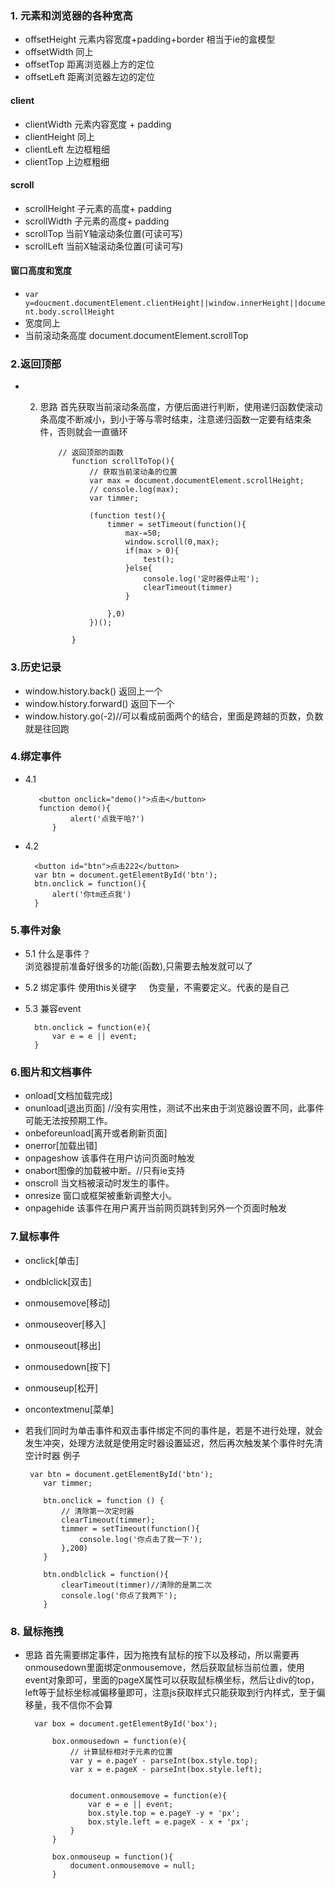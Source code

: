 ### 1. 元素和浏览器的各种宽高        
- offsetHeight  元素内容宽度+padding+border    相当于ie的盒模型     
- offsetWidth   同上      
- offsetTop     距离浏览器上方的定位    
- offsetLeft    距离浏览器左边的定位      
#### client
- clientWidth   元素内容宽度 + padding
- clientHeight    同上     
- clientLeft    左边框粗细
- clientTop     上边框粗细
#### scroll   
- scrollHeight   子元素的高度+ padding
- scrollWidth     子元素的高度+ padding
- scrollTop    当前Y轴滚动条位置(可读可写)
- scrollLeft    当前X轴滚动条位置(可读可写)
#### 窗口高度和宽度
- `var y=doucment.documentElement.clientHeight||window.innerHeight||document.body.scrollHeight`
- 宽度同上
- 当前滚动条高度  document.documentElement.scrollTop      

### 2.返回顶部
- 2. 思路 首先获取当前滚动条高度，方便后面进行判断，使用递归函数使滚动条高度不断减小，到小于等与零时结束，注意递归函数一定要有结束条件，否则就会一直循环

			 // 返回顶部的函数
			    function scrollToTop(){
			        // 获取当前滚动条的位置
			        var max = document.documentElement.scrollHeight;
			        // console.log(max);
			        var timmer;
			
			        (function test(){
			            timmer = setTimeout(function(){
			                max-=50;
			                window.scroll(0,max);
			                if(max > 0){
			                    test();
			                }else{
			                    console.log('定时器停止啦');
			                    clearTimeout(timmer)
			                }
			
			            },0)
			        })();
			
			    }


### 3.历史记录
-  window.history.back() 返回上一个
-  window.history.forward()  返回下一个
- window.history.go(-2)//可以看成前面两个的结合，里面是跨越的页数，负数就是往回跑

### 4.绑定事件
- 4.1 

		 <button onclick="demo()">点击</button>
		 function demo(){
		        alert('点我干哈?')
		    }
- 4.2 		

		<button id="btn">点击222</button>
		var btn = document.getElementById('btn');
    	btn.onclick = function(){
        	alert('你tm还点我')
    	}      

### 5.事件对象
- 5.1   什么是事件？                
        浏览器提前准备好很多的功能(函数),只需要去触发就可以了
- 5.2  绑定事件  使用this关键字&nbsp;&nbsp;&nbsp;&nbsp;&nbsp;伪变量，不需要定义。代表的是自己     
- 5.3  兼容event   

		btn.onclick = function(e){
			var e = e || event;
		}

### 6.图片和文档事件
- onload[文档加载完成]
- onunload[退出页面] //没有实用性，测试不出来由于浏览器设置不同，此事件可能无法按预期工作。
- onbeforeunload[离开或者刷新页面]
- onerror[加载出错]
- onpageshow  该事件在用户访问页面时触发  
- onabort图像的加载被中断。//只有ie支持
- onscroll  当文档被滚动时发生的事件。
- onresize  窗口或框架被重新调整大小。
- onpagehide   该事件在用户离开当前网页跳转到另外一个页面时触发


### 7.鼠标事件
- onclick[单击]
- ondblclick[双击]
-  onmousemove[移动]
-  onmouseover[移入]
-  onmouseout[移出]
-  onmousedown[按下] 
-  onmouseup[松开]
-   oncontextmenu[菜单]
-   若我们同时为单击事件和双击事件绑定不同的事件是，若是不进行处理，就会发生冲突，处理方法就是使用定时器设置延迟，然后再次触发某个事件时先清空计时器   例子

		 var btn = document.getElementById('btn');
		    var timmer;
		
		    btn.onclick = function () {
		        // 清除第一次定时器
		        clearTimeout(timmer);
		        timmer = setTimeout(function(){
		            console.log('你点击了我一下');
		        },200)
		    }
		
		    btn.ondblclick = function(){
		        clearTimeout(timmer)//清除的是第二次
		        console.log('你点了我两下');
		    }

### 8. 鼠标拖拽
- 思路 首先需要绑定事件，因为拖拽有鼠标的按下以及移动，所以需要再onmousedown里面绑定onmousemove，然后获取鼠标当前位置，使用event对象即可，里面的pageX属性可以获取鼠标横坐标，然后让div的top，left等于鼠标坐标减偏移量即可，注意js获取样式只能获取到行内样式，至于偏移量，我不信你不会算

		var box = document.getElementById('box');
		
		    box.onmousedown = function(e){
		        // 计算鼠标相对于元素的位置
		        var y = e.pageY - parseInt(box.style.top);
		        var x = e.pageX - parseInt(box.style.left);
		
		
		        document.onmousemove = function(e){
		            var e = e || event;
		            box.style.top = e.pageY -y + 'px';
		            box.style.left = e.pageX - x + 'px';
		        }
		    }
		
		    box.onmouseup = function(){
		        document.onmousemove = null;
		    }

	                   
       